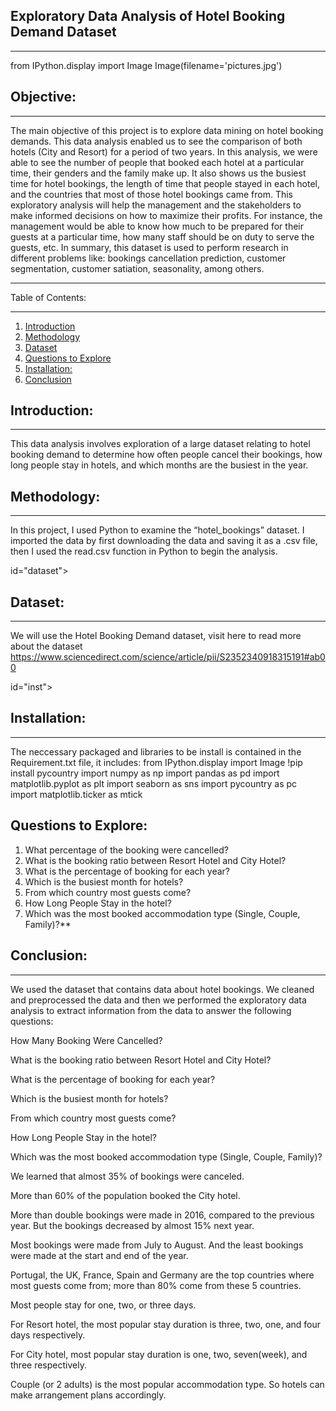 ## Exploratory Data Analysis of Hotel Booking Demand Dataset
***
from IPython.display import Image
Image(filename='pictures.jpg')

## Objective:
***
The main objective of this project is to explore data mining on hotel booking demands. This data analysis enabled us to see the comparison of both hotels (City and Resort) for a period of two  years.
In this analysis, we were able to see the number of people that booked each hotel at a particular time, their genders and the family make up. It also shows us the busiest time for hotel bookings, the length of time that people stayed in each hotel, and the countries that most of those hotel bookings came from.
This exploratory analysis will help the management and the stakeholders to make informed decisions on how to maximize their profits. For instance, the management would be able to know how much to be prepared for their guests at a particular time, how many staff should be on duty to serve the guests, etc. 
In summary, this dataset is used to perform research in different problems like: bookings cancellation prediction, customer segmentation, customer satiation, seasonality, among others.
***
<a id="tableofcontents"></a>
Table of Contents:
***
1. [Introduction](#intro)
2. [Methodology](#method)
3. [Dataset](#dataset)
4. [Questions to Explore](#quest)
5. [Installation:](#inst)
6. [Conclusion](#con)

<a id="intro"></a>
## Introduction:
***
This data analysis involves exploration of a large dataset relating to hotel booking demand to determine how often people cancel their bookings, how long people stay in hotels, and which months are the busiest in the year.

<a id="method"></a>
## Methodology:
***
In this project, I used Python to examine the “hotel_bookings” dataset. I imported the data by first downloading the data and saving it as a .csv file, then I used the read.csv function in Python to begin the analysis.

id="dataset"></a>
## Dataset:
***
We will use the Hotel Booking Demand dataset, visit here to read more about the dataset https://www.sciencedirect.com/science/article/pii/S2352340918315191#ab00

id="inst"></a>
## Installation:
***
The neccessary packaged and libraries to be install is contained in the Requirement.txt file, it includes:
from IPython.display import Image
!pip install pycountry
import numpy as np
import pandas as pd
import matplotlib.pyplot as plt
import seaborn as sns
import pycountry as pc
import matplotlib.ticker as mtick

<a id="quest"></a>
## Questions to Explore:
1. What percentage of the booking were cancelled?
2. What is the booking ratio between Resort Hotel and City Hotel?
3. What is the percentage of booking for each year?
4. Which is the busiest month for hotels?
5. From which country most guests come?
6. How Long People Stay in the hotel?
7. Which was the most booked accommodation type (Single, Couple, Family)?**

<a id="con"></a>
## Conclusion:
***
We used the dataset that contains data about hotel bookings. We cleaned and preprocessed the data and then we performed the exploratory data analysis to extract information from the data to answer the following questions:

How Many Booking Were Cancelled?

What is the booking ratio between Resort Hotel and City Hotel?

What is the percentage of booking for each year?

Which is the busiest month for hotels?

From which country most guests come?

How Long People Stay in the hotel?

Which was the most booked accommodation type (Single, Couple, Family)?

We learned that almost 35% of bookings were canceled.

More than 60% of the population booked the City hotel.

More than double bookings were made in 2016, compared to the previous year. But the bookings decreased by almost 15% next year.

Most bookings were made from July to August. And the least bookings were made at the start and end of the year.

Portugal, the UK, France, Spain and Germany are the top countries where most guests come from; more than 80% come from these 5 countries.

Most people stay for one, two, or three days.

For Resort hotel, the most popular stay duration is three, two, one, and four days respectively.

For City hotel, most popular stay duration is one, two, seven(week), and three respectively.

Couple (or 2 adults) is the most popular accommodation type. So hotels can make arrangement plans accordingly.


